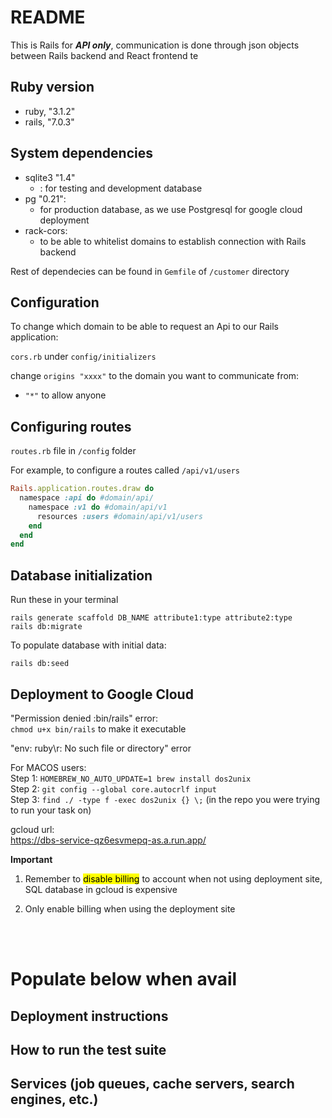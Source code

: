 # README

This is Rails for **_API only_**, communication is done through json objects between Rails backend and React frontend
te

## Ruby version

- ruby, "3.1.2"
- rails, "7.0.3"

## System dependencies

- sqlite3 "1.4"
  - : for testing and development database
- pg "0.21":
  - for production database, as we use Postgresql for google cloud deployment
- rack-cors:
  - to be able to whitelist domains to establish connection with Rails backend

Rest of dependecies can be found in `Gemfile` of `/customer` directory

## Configuration

To change which domain to be able to request an Api to our Rails application:

`cors.rb` under `config/initializers`

change `origins "xxxx"` to the domain you want to communicate from:

- `"*"` to allow anyone

## Configuring routes

`routes.rb` file in `/config` folder

For example, to configure a routes called `/api/v1/users`

```ruby
Rails.application.routes.draw do
  namespace :api do #domain/api/
    namespace :v1 do #domain/api/v1
      resources :users #domain/api/v1/users
    end
  end
end
```

## Database initialization

Run these in your terminal

```
rails generate scaffold DB_NAME attribute1:type attribute2:type
rails db:migrate
```

To populate database with initial data:

```
rails db:seed
```

## Deployment to Google Cloud

"Permission denied :bin/rails" error: <br/>
`chmod u+x bin/rails` to make it executable

"env: ruby\r: No such file or directory" error

For MACOS users:<br/>
Step 1: `HOMEBREW_NO_AUTO_UPDATE=1 brew install dos2unix` <br/>
Step 2: `git config --global core.autocrlf input`<br/>
Step 3: `find ./ -type f -exec dos2unix {} \;` (in the repo you were trying to run your task on)

gcloud url:  
https://dbs-service-qz6esvmepq-as.a.run.app/

**Important**

1. Remember to <mark>disable billing</mark> to account when not using deployment site, SQL database in gcloud is expensive

2. Only enable billing when using the deployment site

<br>
<br>

# Populate below when avail

## Deployment instructions

## How to run the test suite

## Services (job queues, cache servers, search engines, etc.)
